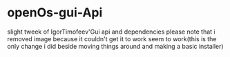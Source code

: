 # openOs-gui-Api
slight tweek of IgorTimofeev'Gui api and dependencies
please note that i removed image because it couldn't get it to work seem to work(this is the only change i did beside moving things around and making a basic installer)
